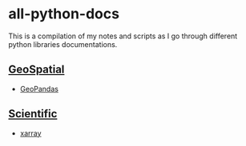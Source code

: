# all-python-docs
This is a compilation of my notes and scripts as I go through different python libraries documentations.

## [GeoSpatial](https://github.com/andersy005/all-python-docs/tree/master/Geospatial)
- [GeoPandas](https://github.com/andersy005/all-python-docs/tree/master/Geospatial/GeoPandas)

## [Scientific](https://github.com/andersy005/all-python-docs/tree/master/Scientific)
- [xarray](https://github.com/andersy005/all-python-docs/tree/master/Scientific/xarray)